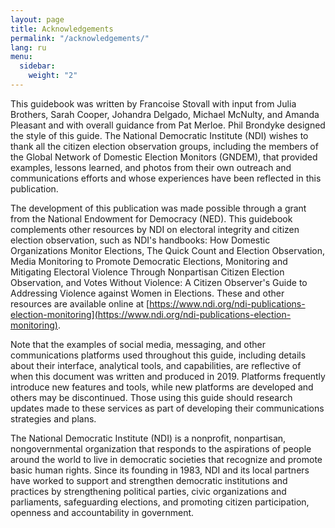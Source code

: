 ```yaml
---
layout: page
title: Acknowledgements
permalink: "/acknowledgements/"
lang: ru
menu:
  sidebar:
    weight: "2"
---
```


This guidebook was written by Francoise Stovall with input from Julia Brothers, Sarah Cooper, Johandra Delgado, Michael McNulty, and Amanda Pleasant and with overall guidance from Pat Merloe. Phil Brondyke designed the style of this guide. The National Democratic Institute (NDI) wishes to thank all the citizen election observation groups, including the members of the Global Network of Domestic Election Monitors (GNDEM), that provided examples, lessons learned, and photos from their own outreach and communications efforts and whose experiences have been reflected in this publication.

The development of this publication was made possible through a grant from the National Endowment for Democracy (NED). This guidebook complements other resources by NDI on electoral integrity and citizen election observation, such as NDI's handbooks: How Domestic Organizations Monitor Elections, The Quick Count and Election Observation, Media Monitoring to Promote Democratic Elections, Monitoring and Mitigating Electoral Violence Through Nonpartisan Citizen Election Observation, and Votes Without Violence: A Citizen Observer's Guide to Addressing Violence against Women in Elections. These and other resources are available online at [https://www.ndi.org/ndi-publications-election-monitoring](https://www.ndi.org/ndi-publications-election-monitoring).

Note that the examples of social media, messaging, and other communications platforms used throughout this guide, including details about their interface, analytical tools, and capabilities, are reflective of when this document was written and produced in 2019. Platforms frequently introduce new features and tools, while new platforms are developed and others may be discontinued. Those using this guide should research updates made to these services as part of developing their communications strategies and plans.

The National Democratic Institute (NDI) is a nonprofit, nonpartisan, nongovernmental organization that responds to the aspirations of people around the world to live in democratic societies that recognize and promote basic human rights. Since its founding in 1983, NDI and its local partners have worked to support and strengthen democratic institutions and practices by strengthening political parties, civic organizations and parliaments, safeguarding elections, and promoting citizen participation, openness and accountability in government.
